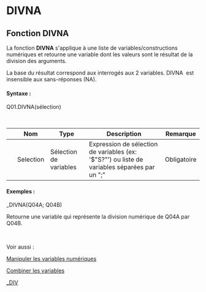 # DIVNA

## Fonction DIVNA

La fonction **DIVNA** s'applique à une liste de variables/constructions numériques et retourne une variable dont les valeurs sont le résultat de la division des arguments.&nbsp;

La base du résultat correspond aux interrogés aux 2 variables. DIVNA&nbsp; est insensible aux sans-réponses (NA).

#### Syntaxe :&nbsp;

Q01.DIVNA(sélection)

&nbsp;

| &nbsp; | **Nom** |**Type**|**Description**|**Remarque** |
| --- | --- | --- | --- | --- |
| &nbsp; | Selection | Sélection de variables | Expression de sélection de variables (ex: '$"S?"') ou liste de variables séparées par un ";" | Obligatoire |


#### Exemples :

\_DIVNA(Q04A; Q04B)

Retourne une variable qui représente la division numérique de Q04A par Q04B.

&nbsp;

Voir aussi :&nbsp;

[Manipuler les variables numériques](<Manipulerlesvariablesnumeriques1.md>)

[Combiner les variables](<Combinerlesvariables1.md>)

[\_DIV](<DIV1.md>)